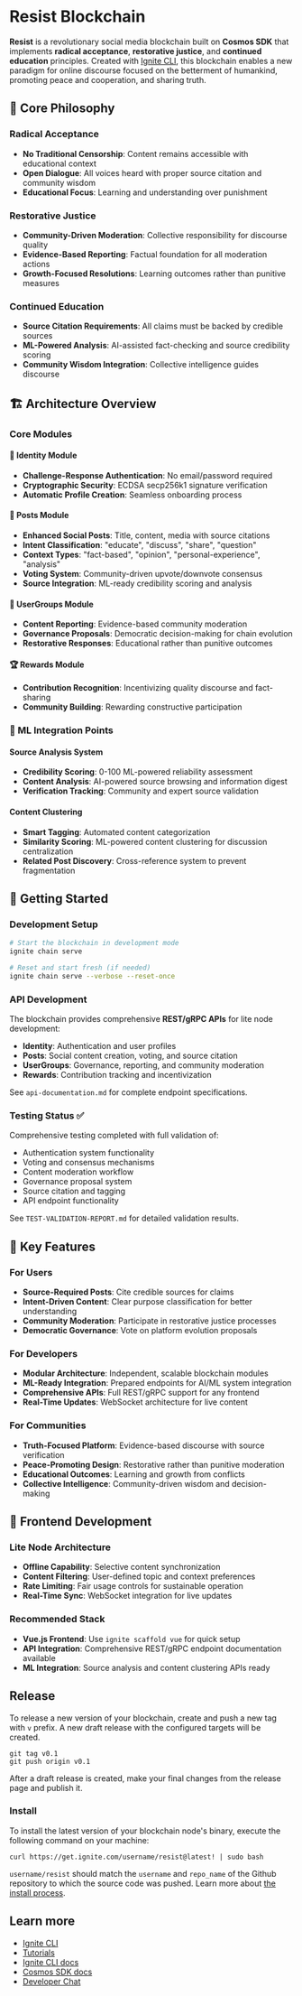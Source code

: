 # Resist Blockchain

**Resist** is a revolutionary social media blockchain built on **Cosmos SDK** that implements **radical acceptance**, **restorative justice**, and **continued education** principles. Created with [Ignite CLI](https://ignite.com/cli), this blockchain enables a new paradigm for online discourse focused on the betterment of humankind, promoting peace and cooperation, and sharing truth.

## 🌟 Core Philosophy

### Radical Acceptance
- **No Traditional Censorship**: Content remains accessible with educational context
- **Open Dialogue**: All voices heard with proper source citation and community wisdom
- **Educational Focus**: Learning and understanding over punishment

### Restorative Justice
- **Community-Driven Moderation**: Collective responsibility for discourse quality
- **Evidence-Based Reporting**: Factual foundation for all moderation actions
- **Growth-Focused Resolutions**: Learning outcomes rather than punitive measures

### Continued Education
- **Source Citation Requirements**: All claims must be backed by credible sources
- **ML-Powered Analysis**: AI-assisted fact-checking and source credibility scoring
- **Community Wisdom Integration**: Collective intelligence guides discourse

## 🏗️ Architecture Overview

### Core Modules

#### 🔐 Identity Module
- **Challenge-Response Authentication**: No email/password required
- **Cryptographic Security**: ECDSA secp256k1 signature verification
- **Automatic Profile Creation**: Seamless onboarding process

#### 📝 Posts Module
- **Enhanced Social Posts**: Title, content, media with source citations
- **Intent Classification**: "educate", "discuss", "share", "question"
- **Context Types**: "fact-based", "opinion", "personal-experience", "analysis"
- **Voting System**: Community-driven upvote/downvote consensus
- **Source Integration**: ML-ready credibility scoring and analysis

#### 👥 UserGroups Module
- **Content Reporting**: Evidence-based community moderation
- **Governance Proposals**: Democratic decision-making for chain evolution
- **Restorative Responses**: Educational rather than punitive outcomes

#### 🏆 Rewards Module
- **Contribution Recognition**: Incentivizing quality discourse and fact-sharing
- **Community Building**: Rewarding constructive participation

### 🤖 ML Integration Points

#### Source Analysis System
- **Credibility Scoring**: 0-100 ML-powered reliability assessment
- **Content Analysis**: AI-powered source browsing and information digest
- **Verification Tracking**: Community and expert source validation

#### Content Clustering
- **Smart Tagging**: Automated content categorization
- **Similarity Scoring**: ML-powered content clustering for discussion centralization
- **Related Post Discovery**: Cross-reference system to prevent fragmentation

## 🚀 Getting Started

### Development Setup

```bash
# Start the blockchain in development mode
ignite chain serve

# Reset and start fresh (if needed)
ignite chain serve --verbose --reset-once
```

### API Development

The blockchain provides comprehensive **REST/gRPC APIs** for lite node development:

- **Identity**: Authentication and user profiles
- **Posts**: Social content creation, voting, and source citation
- **UserGroups**: Governance, reporting, and community moderation
- **Rewards**: Contribution tracking and incentivization

See `api-documentation.md` for complete endpoint specifications.

### Testing Status ✅

Comprehensive testing completed with full validation of:
- Authentication system functionality
- Voting and consensus mechanisms
- Content moderation workflow
- Governance proposal system
- Source citation and tagging
- API endpoint functionality

See `TEST-VALIDATION-REPORT.md` for detailed validation results.

## 🔗 Key Features

### For Users
- **Source-Required Posts**: Cite credible sources for claims
- **Intent-Driven Content**: Clear purpose classification for better understanding
- **Community Moderation**: Participate in restorative justice processes
- **Democratic Governance**: Vote on platform evolution proposals

### For Developers
- **Modular Architecture**: Independent, scalable blockchain modules
- **ML-Ready Integration**: Prepared endpoints for AI/ML system integration
- **Comprehensive APIs**: Full REST/gRPC support for any frontend
- **Real-Time Updates**: WebSocket architecture for live content

### For Communities
- **Truth-Focused Platform**: Evidence-based discourse with source verification
- **Peace-Promoting Design**: Restorative rather than punitive moderation
- **Educational Outcomes**: Learning and growth from conflicts
- **Collective Intelligence**: Community-driven wisdom and decision-making

## 📱 Frontend Development

### Lite Node Architecture
- **Offline Capability**: Selective content synchronization
- **Content Filtering**: User-defined topic and context preferences
- **Rate Limiting**: Fair usage controls for sustainable operation
- **Real-Time Sync**: WebSocket integration for live updates

### Recommended Stack
- **Vue.js Frontend**: Use `ignite scaffold vue` for quick setup
- **API Integration**: Comprehensive REST/gRPC endpoint documentation available
- **ML Integration**: Source analysis and content clustering APIs ready

## Release
To release a new version of your blockchain, create and push a new tag with `v` prefix. A new draft release with the configured targets will be created.

```
git tag v0.1
git push origin v0.1
```

After a draft release is created, make your final changes from the release page and publish it.

### Install
To install the latest version of your blockchain node's binary, execute the following command on your machine:

```
curl https://get.ignite.com/username/resist@latest! | sudo bash
```
`username/resist` should match the `username` and `repo_name` of the Github repository to which the source code was pushed. Learn more about [the install process](https://github.com/ignite/installer).

## Learn more

- [Ignite CLI](https://ignite.com/cli)
- [Tutorials](https://docs.ignite.com/guide)
- [Ignite CLI docs](https://docs.ignite.com)
- [Cosmos SDK docs](https://docs.cosmos.network)
- [Developer Chat](https://discord.com/invite/ignitecli)
